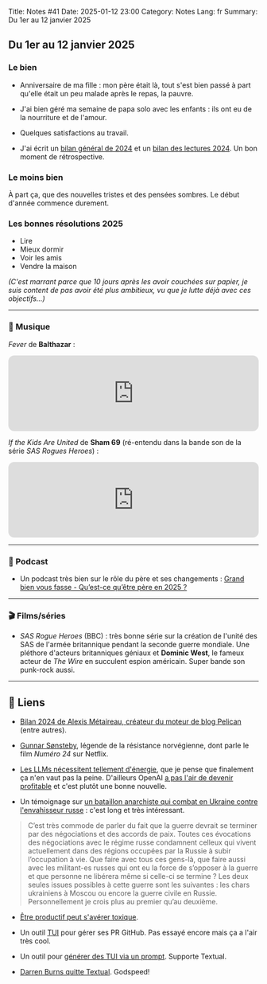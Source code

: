 Title: Notes #41
Date: 2025-01-12 23:00
Category: Notes
Lang: fr
Summary: Du 1er au 12 janvier 2025

## Du 1er au 12 janvier 2025

### Le bien

* Anniversaire de ma fille : mon père était là, tout s'est bien passé à part qu'elle était un peu malade après le repas, la pauvre.

* J'ai bien géré ma semaine de papa solo avec les enfants : ils ont eu de la nourriture et de l'amour.

* Quelques satisfactions au travail.

* J'ai écrit un [bilan général de 2024]({filename}/articles/2024-bilan.md) et un [bilan des lectures 2024]({filename}/books/lectures-2024.md). Un bon moment de rétrospective.

### Le moins bien

À part ça, que des nouvelles tristes et des pensées sombres. Le début d'année commence durement.

### Les bonnes résolutions 2025

* Lire
* Mieux dormir
* Voir les amis
* Vendre la maison

_(C'est marrant parce que 10 jours après les avoir couchées sur papier, je suis content de pas avoir été plus ambitieux, vu que je lutte déjà avec ces objectifs...)_

---

### 🎵 Musique

_Fever_ de **Balthazar** :
<iframe style="border-radius:12px" src="https://open.spotify.com/embed/track/4dbc47eDkRtaddUuS3CInF?utm_source=generator" width="100%" height="152" frameBorder="0" allowfullscreen="" allow="autoplay; clipboard-write; encrypted-media; fullscreen; picture-in-picture" loading="lazy"></iframe>

_If the Kids Are United_ de **Sham 69** (ré-entendu dans la bande son de la série _SAS Rogues Heroes_) :
<iframe style="border-radius:12px" src="https://open.spotify.com/embed/track/7j3cypxEdk6uRQRJXhKoDb?utm_source=generator" width="100%" height="152" frameBorder="0" allowfullscreen="" allow="autoplay; clipboard-write; encrypted-media; fullscreen; picture-in-picture" loading="lazy"></iframe>

---

### 🎤 Podcast

* Un podcast très bien sur le rôle du père et ses changements :
[Grand bien vous fasse - Qu’est-ce qu’être père en 2025 ?](https://www.radiofrance.fr/franceinter/podcasts/grand-bien-vous-fasse/grand-bien-vous-fasse-du-mercredi-08-janvier-2025-6283253)

---

### 🎬 Films/séries

* _SAS Rogue Heroes_ (BBC) : très bonne série sur la création de l'unité des SAS de l'armée britannique pendant la seconde guerre mondiale. Une pléthore d'acteurs britanniques géniaux et **Dominic West**, le fameux acteur de _The Wire_ en succulent espion américain. Super bande son punk-rock aussi.

---

## 🔗 Liens

* [Bilan 2024 de Alexis Métaireau, créateur du moteur de blog Pelican](https://blog.notmyidea.org/deux-mille-vingt-quatre.html) (entre autres).

* [Gunnar Sønsteby](https://fr.wikipedia.org/wiki/Gunnar_S%C3%B8nsteby), légende de la résistance norvégienne, dont parle le film _Numéro 24_ sur Netflix.

* [Les LLMs nécessitent tellement d'énergie](https://www.bloomberg.com/graphics/2024-ai-power-home-appliances/), que je pense que finalement ça n'en vaut pas la peine. D'ailleurs OpenAI [a pas l'air de devenir profitable](https://techcrunch.com/2025/01/05/openai-is-losing-money-on-its-pricey-chatgpt-pro-plan-ceo-sam-altman-says/) et c'est plutôt une bonne nouvelle.

* Un témoignage sur [un bataillon anarchiste qui combat en Ukraine contre l'envahisseur russe](https://danslabrume.noblogs.org/post/2023/08/22/apres-le-bataillon-anti-autoritaire-suite-de-la-resistance/) : c'est long et très intéressant.

> C’est très commode de parler du fait que la guerre devrait se terminer par des négociations et des accords de paix. Toutes ces évocations des négociations avec le régime russe condamnent celleux qui vivent actuellement dans des régions occupées par la Russie à subir l’occupation à vie. Que faire avec tous ces gens-là, que faire aussi avec les militant-es russes qui ont eu la force de s’opposer à la guerre et que personne ne libérera même si celle-ci se termine ? Les deux seules issues possibles à cette guerre sont les suivantes : les chars ukrainiens à Moscou ou encore la guerre civile en Russie. Personnellement je crois plus au premier qu’au deuxième.

* [Être productif peut s'avérer toxique](https://bigthink.com/the-learning-curve/toxic-productivity/).

* Un outil [TUI](https://github.com/dlvhdr/gh-dash) pour gérer ses PR GitHub. Pas essayé encore mais ça a l'air très cool.

* Un outil pour [générer des TUI via un prompt](https://github.com/shobrook/termite). Supporte Textual.

* [Darren Burns quitte Textual](https://darren.codes/posts/goodbye-textualize/). Godspeed!
